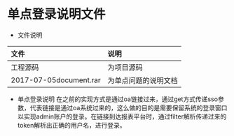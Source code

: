 # 单点登录说明文件
- 文件说明

|文件|说明|
|:--|:--|
|工程源码|为项目源码|
|2017-07-05document.rar|为单点问题的说明文档 |

- 单点登录说明
在之前的实现方式是通过oa链接过来，通过get方式传递sso参数，代表链接是通过oa系统过来的，这么做的目的是需要保留系统的登录窗口以实现admin账户的登录。在链接到达报表平台时，通过filter解析传递过来的token解析出正确的用户名，进行登录。 
 

